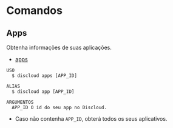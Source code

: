 # Comandos

## Apps

Obtenha informações de suas aplicações.

- [apps](#apps)

```sh-session
USO
  $ discloud apps [APP_ID]

ALIAS
  $ discloud app [APP_ID]

ARGUMENTOS
  APP_ID O id do seu app no ​​Discloud.
```

- Caso não contenha `APP_ID`, obterá todos os seus aplicativos.
